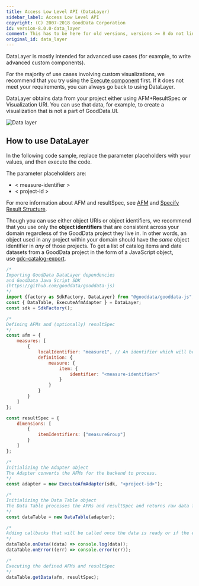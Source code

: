 ```yaml
---
title: Access Low Level API (DataLayer)
sidebar_label: Access Low Level API
copyright: (C) 2007-2018 GoodData Corporation
id: version-8.0.0-data_layer
comment: This has to be here for old versions, versions >= 8 do not link to this anywhere
original_id: data_layer
---
```


DataLayer is mostly intended for advanced use cases \(for example, to write advanced custom components\).

For the majority of use cases involving custom visualizations, we recommend that you try using the [Execute component](50_custom__component.md) first. If it does not meet your requirements, you can always go back to using DataLayer.

DataLayer obtains data from your project either using AFM+ResultSpec or Visualization URI. You can use that data, for example, to create a visualization that is not a part of GoodData.UI.

![Data layer](assets/data_layer_diagram.png)

## How to use DataLayer

In the following code sample, replace the parameter placeholders with your values, and then execute the code.

The parameter placeholders are:

* &lt; measure-identifier &gt;
* &lt; project-id &gt;

For more information about AFM and resultSpec, see [AFM](afm) and [Specify Result Structure](50_custom__result.md).

Though you can use either object URIs or object identifiers, we recommend that you use only the **object identifiers** that are consistent across your domain regardless of the GoodData project they live in. In other words, an object used in any project within your domain should have the _same_ object identifier in _any_ of those projects. To get a list of catalog items and date datasets from a GoodData project in the form of a JavaScript object, use [gdc-catalog-export](02_start__catalog_export.md).

```javascript
/*
Importing GoodData DataLayer dependencies
and GoodData Java Script SDK
(https://github.com/gooddata/gooddata-js)
*/
import {factory as SdkFactory, DataLayer} from "@gooddata/gooddata-js";
const { DataTable, ExecuteAfmAdapter } = DataLayer;
const sdk = SdkFactory();

/*
Defining AFMs and (optionally) resultSpec
*/
const afm = {
    measures: [
        {
            localIdentifier: "measure1", // An identifier which will be referenced in the execution results
            definition: {
                measure: {
                    item: {
                        identifier: "<measure-identifier>"
                    }
                }
            }
        }
    ]
};

const resultSpec = {
    dimensions: [
        {
            itemIdentifiers: ["measureGroup"]
        }
    ]
};

/*
Initializing the Adapter object
The Adapter converts the AFMs for the backend to process.
*/
const adapter = new ExecuteAfmAdapter(sdk, "<project-id>");

/*
Initializing the Data Table object
The Data Table processes the AFMs and resultSpec and returns raw data from the backend.
*/
const dataTable = new DataTable(adapter);

/*
Adding callbacks that will be called once the data is ready or if the execution fails.
*/
dataTable.onData((data) => console.log(data));
dataTable.onError((err) => console.error(err));

/*
Executing the defined AFMs and resultSpec
*/
dataTable.getData(afm, resultSpec);
```
